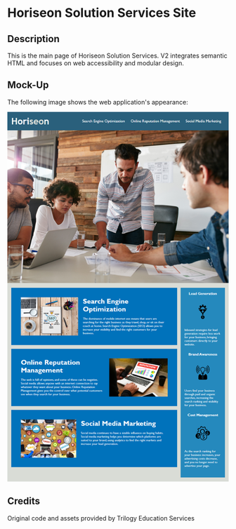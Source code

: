 # Horiseon Solution Services Site

## Description

This is the main page of Horiseon Solution Services.  V2 integrates semantic HTML and focuses on web accessibility and modular design.

## Mock-Up

The following image shows the web application's appearance:

![Horiseon Services Website Mock-up](./assets/01-html-css-git-homework-demo.png)

## Credits

Original code and assets provided by Trilogy Education Services